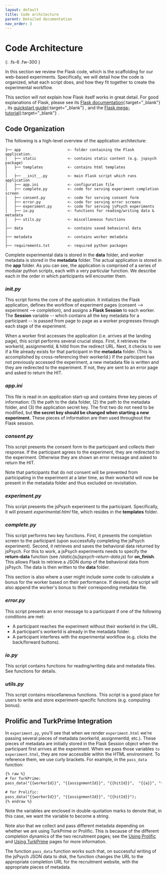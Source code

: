```yaml
---
layout: default
title: Code architecture
parent: Detailed documentation
nav_order: 3
---
```


# Code Architecture

{: .fs-6 .fw-300 }

In this section we review the Flask code, which is the scaffolding for our web-based experiments. Specifically, we will detail how the code is organized, what each script does, and how they fit together to create the experimental workflow.

This section will not explain how Flask itself works in great detail. For good explanations of Flask, please see its [Flask documentation](https://flask.palletsprojects.com/en/1.1.x/){:target="_blank"} , its [quickstart guide](https://flask.palletsprojects.com/en/1.1.x/quickstart/#quickstart){:target="_blank"} , and the [Flask mega-tutorial](https://blog.miguelgrinberg.com/post/the-flask-mega-tutorial-part-xvii-deployment-on-linux){:target="_blank"} .

## Code Organization

The following is a high-level overview of the application architecture:

    ├── app                     <- folder containing the Flask application.
    │   ├── static              <- contains static content (e.g. jspsych package)
    │   ├── templates           <- contains html templates
    │
    │   ├── __init__.py         <- main Flask script which runs application
    │   ├── app.ini             <- configuration file
    │   ├── complete.py         <- code for serving experiment completion screen
    │   ├── consent.py          <- code for serving consent form
    │   ├── error.py            <- code for serving error screens
    │   ├── experiment.py       <- code for serving jsPsych experiments
    │   ├── io.py               <- functions for reading/writing data & metadata
    │   ├── utils.py            <- miscellaneous functions
    │
    ├── data                    <- contains saved behavioral data
    │
    ├── metadata                <- contains worker metadata
    │
    ├── requirements.txt        <- required python packages

Complete experimental data is stored in the **data** folder, and worker metadata is stored in the **metadata** folder. The actual application is stored in the **app** folder. As you can see, the application is comprised of a series of modular python scripts, each with a very particular function. We describe each in the order in which participants will encounter them.

### ___init__.py_

This script forms the core of the application. It initializes the Flask application, defines the workflow of experiment pages (consent --> experiment --> completion), and assigns a **Flask Session** to each worker. The **Session** variable -- which contains all the key metadata for a participant -- is passed from page to page as a worker progresses through each stage of the experiment.

When a worker first accesses the application (i.e. arrives at the landing page), this script performs several crucial steps. First, it retrieves the workerId, assignmentId, & hitId from the redirect URL. Next, it checks to see if a file already exists for that participant in the **metadata** folder. (This is accomplished by cross-referencing their workerId.) If the participant has not previously accessed the experiment, a new metadata file is written and they are redirected to the experiment. If not, they are sent to an error page and asked to return the HIT.

### _app.ini_

This file is read in on application start-up and contains three key pieces of information: (1) the path to the data folder, (2) the path to the metadata folder, and (3) the application secret key. The first two do not need to be modified, but **the secret key should be changed when starting a new experiment.** These pieces of information are then used throughout the Flask session.

### _consent.py_

This script presents the consent form to the participant and collects their response. If the participant agrees to the experiment, they are redirected to the experiment. Otherwise they are shown an error message and asked to return the HIT.

Note that participants that do not consent will be prevented from participating in the experiment at a later time, as their workerId will now be present in the metadata folder and thus excluded on revisitation.

### _experiment.py_

This script presents the jsPsych experiment to the participant. Specifically, it will present _experimental.html_ file, which resides in the **templates** folder.

### _complete.py_

This script performs two key functions. First, it presents the completion screen to the participant (upon successfully completing the jsPsych experiment). Second, it retrieves and saves the behavioral data returned by jsPsych. For this to work, a jsPsych experiments needs to specify the **return-data** function (see _/static/js/jspsych-return-data.js_) for **on_finish**. This allows Flask to retrieve a JSON dump of the behavioral data from jsPsych.  The data is then written to the **data** folder.

This section is also where a user might include some code to calculate a bonus for the worker based on their performance. If desired, the script will also append the worker's bonus to their corresponding metadata file.

### _error.py_

This script presents an error message to a participant if one of the following conditions are met:

* A participant reaches the experiment without their workerId in the URL.
* A participant's workerId is already in the metadata folder.
* A participant interferes with the experimental workflow (e.g. clicks the back/forward buttons).

### _io.py_

This script contains functions for reading/writing data and metadata files. See functions for details.

### _utils.py_

This script contains miscellaneous functions. This script is a good place for users to write and store experiment-specific functions (e.g. computing bonus).

## Prolific and TurkPrime Integration

In `experiment.py`, you'll see that when we render `experiment.html` we're passing several pieces of metadata (workerId, assignmentId, etc.). These pieces of metadata are initially stored in the Flask Session object when the participant first arrives at the experiment. When we pass those variables `to experiment.html`, they are now accessible within the HTML environment. To reference them, we use curly brackets. For example, in the `pass_data` function:

```html
{% raw %}
# for TurkPrime:
pass_data("{{workerId}}", "{{assignmentId}}", "{{hitId}}",  "{{a}}", "{{tp_a}}", "{{b}}", "{{tp_b}}", "{{c}}", "{{tp_c}}");

# for Prolific:
pass_data("{{workerId}}", "{{assignmentId}}", "{{hitId}}");
{% endraw %}
```

Note the variables are enclosed in double-quotation marks to denote that, in this case, we want the variable to become a string.

Note also that we collect and pass different metadata depending on whether we are using TurkPrime or Prolific. This is because of the different completion dynamics of the two recruitment pages; see the [Using Prolific](../turkprime) and [Using TurkPrime](../turkprime) pages for more information.

The function `pass_data` function works such that, on successful writing of the jsPsych JSON data to disk, the function changes the URL to the appropriate completion URL for the recruitment website, with the appropriate pieces of metadata.
